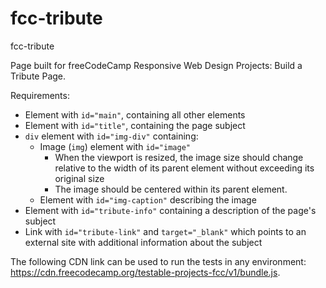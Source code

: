 # fcc-tribute
fcc-tribute

Page built for freeCodeCamp Responsive Web Design Projects: Build a Tribute Page.

Requirements:
- Element with `id="main"`, containing all other elements
- Element with `id="title"`, containing the page subject
- `div` element with `id="img-div"` containing:
  - Image (`img`) element with `id="image"`
    - When the viewport is resized, the image size should change relative to the width of its parent element without exceeding its original size
    - The image should be centered within its parent element.
  - Element with `id="img-caption"` describing the image
- Element with `id="tribute-info"` containing a description of the page's subject
- Link with `id="tribute-link"` and `target="_blank"` which points to an external site with additional information about the subject

The following CDN link can be used to run the tests in any environment: https://cdn.freecodecamp.org/testable-projects-fcc/v1/bundle.js.